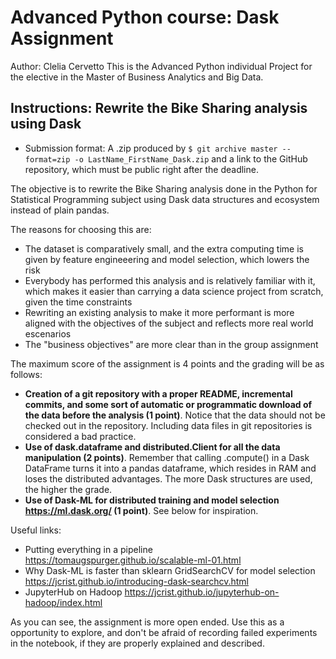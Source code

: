 # Advanced Python course: Dask Assignment

Author: Clelia Cervetto
This is the Advanced Python individual Project for the elective in the Master of Business Analytics and Big Data.

## Instructions: Rewrite the Bike Sharing analysis using Dask

- Submission format: A .zip produced by `$ git archive master --format=zip -o LastName_FirstName_Dask.zip` and a link to the GitHub repository, which must be public right after the deadline.

The objective is to rewrite the Bike Sharing analysis done in the Python for Statistical Programming subject using Dask data structures and ecosystem instead of plain pandas.

The reasons for choosing this are:

- The dataset is comparatively small, and the extra computing time is given by feature engineeering and model selection, which lowers the risk
- Everybody has performed this analysis and is relatively familiar with it, which makes it easier than carrying a data science project from scratch, given the time constraints
- Rewriting an existing analysis to make it more performant is more aligned with the objectives of the subject and reflects more real world escenarios
- The "business objectives" are more clear than in the group assignment

The maximum score of the assignment is 4 points and the grading will be as follows:

- **Creation of a git repository with a proper README, incremental commits, and some sort of automatic or programmatic download of the data before the analysis (1 point)**. Notice that the data should not be checked out in the repository. Including data files in git repositories is considered a bad practice.
- **Use of dask.dataframe and distributed.Client for all the data manipulation (2 points)**. Remember that calling .compute() in a Dask DataFrame turns it into a pandas dataframe, which resides in RAM and loses the distributed advantages. The more Dask structures are used, the higher the grade.
- **Use of Dask-ML for distributed training and model selection https://ml.dask.org/ (1 point)**. See below for inspiration.

Useful links:

- Putting everything in a pipeline https://tomaugspurger.github.io/scalable-ml-01.html
- Why Dask-ML is faster than sklearn GridSearchCV for model selection https://jcrist.github.io/introducing-dask-searchcv.html
- JupyterHub on Hadoop https://jcrist.github.io/jupyterhub-on-hadoop/index.html

As you can see, the assignment is more open ended. Use this as a opportunity to explore, and don't be afraid of recording failed experiments in the notebook, if they are properly explained and described.
